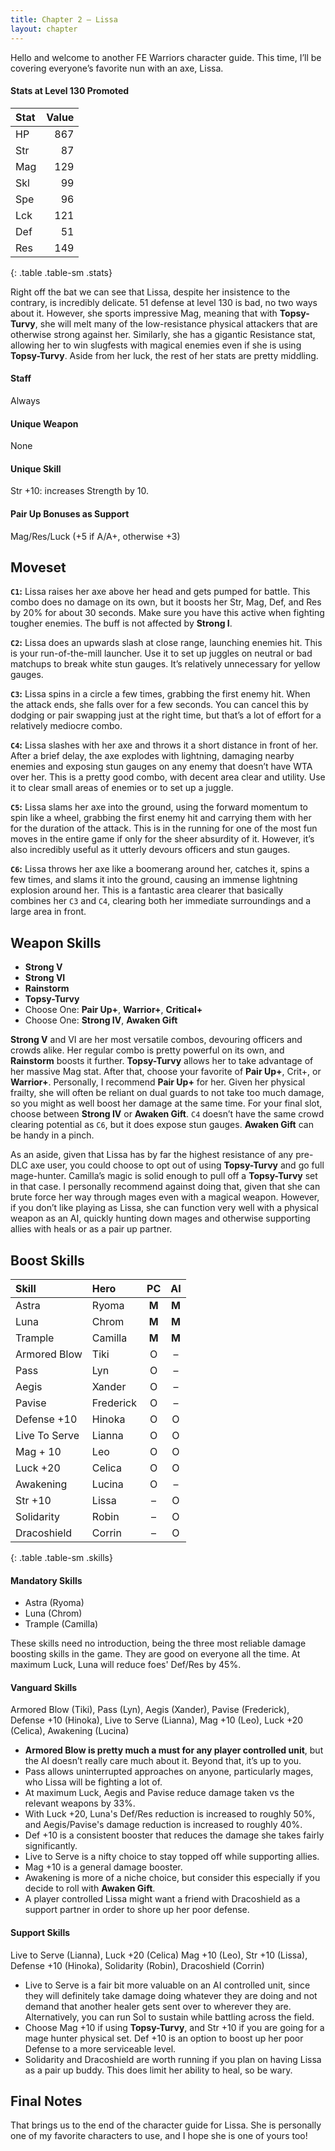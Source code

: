 ```yaml
---
title: Chapter 2 — Lissa
layout: chapter
---
```


Hello and welcome to another FE Warriors character guide. This time, I’ll be covering everyone’s favorite nun with an axe, Lissa.

#### Stats at Level 130 Promoted

| Stat | Value |
| :--- | ----: |
| HP   |   867 |
| Str  |    87 |
| Mag  |   129 |
| Skl  |    99 |
| Spe  |    96 |
| Lck  |   121 |
| Def  |    51 |
| Res  |   149 |
{: .table .table-sm .stats}

Right off the bat we can see that Lissa, despite her insistence to the contrary, is incredibly delicate. 51 defense at level 130 is bad, no two ways about it. However, she sports impressive Mag, meaning that with **Topsy-Turvy**, she will melt many of the low-resistance physical attackers that are otherwise strong against her.  Similarly, she has a gigantic Resistance stat, allowing her to win slugfests with magical enemies even if she is using **Topsy-Turvy**. Aside from her luck, the rest of her stats are pretty middling.

#### Staff

Always

#### Unique Weapon

None

#### Unique Skill

Str +10: increases Strength by 10.

#### Pair Up Bonuses as Support

Mag/Res/Luck (+5 if A/A+, otherwise +3)

## Moveset

**`C1`:** Lissa raises her axe above her head and gets pumped for battle. This combo does no damage on its own, but it boosts her Str, Mag, Def, and Res by 20% for about 30 seconds. Make sure you have this active when fighting tougher enemies. The buff is not affected by **Strong I**.

**`C2`:** Lissa does an upwards slash at close range, launching enemies hit. This is your run-of-the-mill launcher. Use it to set up juggles on neutral or bad matchups to break white stun gauges. It’s relatively unnecessary for yellow gauges.

**`C3`:** Lissa spins in a circle a few times, grabbing the first enemy hit. When the attack ends, she falls over for a few seconds. You can cancel this by dodging or pair swapping just at the right time, but that’s a lot of effort for a relatively mediocre combo.

**`C4`:** Lissa slashes with her axe and throws it a short distance in front of her. After a brief delay, the axe explodes with lightning, damaging nearby enemies and exposing stun gauges on any enemy that doesn’t have WTA over her. This is a pretty good combo, with decent area clear and utility. Use it to clear small areas of enemies or to set up a juggle.

**`C5`:** Lissa slams her axe into the ground, using the forward momentum to spin like a wheel, grabbing the first enemy hit and carrying them with her for the duration of the attack. This is in the running for one of the most fun moves in the entire game if only for the sheer absurdity of it. However, it’s also incredibly useful as it utterly devours officers and stun gauges.

**`C6`:** Lissa throws her axe like a boomerang around her, catches it, spins a few times, and slams it into the ground, causing an immense lightning explosion around her. This is a fantastic area clearer that basically combines her `C3` and `C4`, clearing both her immediate surroundings and a large area in front.

## Weapon Skills

- **Strong V**
- **Strong VI**
- **Rainstorm**
- **Topsy-Turvy**
- Choose One: **Pair Up+**, **Warrior+**, **Critical+**
- Choose One: **Strong IV**, **Awaken Gift**

**Strong V** and VI are her most versatile combos, devouring officers and crowds alike. Her regular combo is pretty powerful on its own, and **Rainstorm** boosts it further. **Topsy-Turvy** allows her to take advantage of her massive Mag stat. After that, choose your favorite of **Pair Up+**, Crit+, or **Warrior+**. Personally, I recommend **Pair Up+** for her. Given her physical frailty, she will often be reliant on dual guards to not take too much damage, so you might as well boost her damage at the same time. For your final slot, choose between **Strong IV** or **Awaken Gift**. `C4` doesn’t have the same crowd clearing potential as `C6`, but it does expose stun gauges. **Awaken Gift** can be handy in a pinch.

As an aside, given that Lissa has by far the highest resistance of any pre-DLC axe user, you could choose to opt out of using **Topsy-Turvy** and go full mage-hunter. Camilla’s magic is solid enough to pull off a **Topsy-Turvy** set in that case. I personally recommend against doing that, given that she can brute force her way through mages even with a magical weapon. However, if you don’t like playing as Lissa, she can function very well with a physical weapon as an AI, quickly hunting down mages and otherwise supporting allies with heals or as a pair up partner.

## Boost Skills

| Skill         | Hero        |  PC   |  AI   |
| :------------ | :---------- | :---: | :---: |
| Astra         | Ryoma       | **M** | **M** |
| Luna          | Chrom       | **M** | **M** |
| Trample       | Camilla     | **M** | **M** |
| Armored Blow  | Tiki        |   O   |   –   |
| Pass          | Lyn         |   O   |   –   |
| Aegis         | Xander      |   O   |   –   |
| Pavise        | Frederick   |   O   |   –   |
| Defense +10   | Hinoka      |   O   |   O   |
| Live To Serve | Lianna      |   O   |   O   |
| Mag + 10      | Leo         |   O   |   O   |
| Luck +20      | Celica      |   O   |   O   |
| Awakening     | Lucina      |   O   |   –   |
| Str +10       | Lissa       |   –   |   O   |
| Solidarity    | Robin       |   –   |   O   |
| Dracoshield   | Corrin      |   –   |   O   |
{: .table .table-sm .skills}

#### Mandatory Skills

- Astra (Ryoma)
- Luna (Chrom)
- Trample (Camilla)

These skills need no introduction, being the three most reliable damage boosting skills in the game. They are good on everyone all the time. At maximum Luck, Luna will reduce foes' Def/Res by 45%.

#### Vanguard Skills

Armored Blow (Tiki), Pass (Lyn), Aegis (Xander), Pavise (Frederick), Defense +10 (Hinoka), Live to Serve (Lianna), Mag +10 (Leo), Luck +20 (Celica), Awakening (Lucina)

- **Armored Blow is pretty much a must for any player controlled unit**, but the AI doesn’t really care much about it. Beyond that, it’s up to you.
- Pass allows uninterrupted approaches on anyone, particularly mages, who Lissa will be fighting a lot of.
- At maximum Luck, Aegis and Pavise reduce damage taken vs the relevant weapons by 33%.
- With Luck +20, Luna's Def/Res reduction is increased to roughly 50%, and Aegis/Pavise's damage reduction is increased to roughly 40%.
- Def +10 is a consistent booster that reduces the damage she takes fairly significantly.
- Live to Serve is a nifty choice to stay topped off while supporting allies.
- Mag +10 is a general damage booster.
- Awakening is more of a niche choice, but consider this especially if you decide to roll with **Awaken Gift**.
- A player controlled Lissa might want a friend with Dracoshield as a support partner in order to shore up her poor defense.

#### Support Skills

Live to Serve (Lianna), Luck +20 (Celica) Mag +10 (Leo), Str +10 (Lissa), Defense +10 (Hinoka), Solidarity (Robin), Dracoshield (Corrin)

- Live to Serve is a fair bit more valuable on an AI controlled unit, since they will definitely take damage doing whatever they are doing and not demand that another healer gets sent over to wherever they are. Alternatively, you can run Sol to sustain while battling across the field.
- Choose Mag +10 if using **Topsy-Turvy**, and Str +10 if you are going for a mage hunter physical set. Def +10 is an option to boost up her poor Defense to a more serviceable level.
- Solidarity and Dracoshield are worth running if you plan on having Lissa as a pair up buddy. This does limit her ability to heal, so be wary.

## Final Notes

That brings us to the end of the character guide for Lissa. She is personally one of my favorite characters to use, and I hope she is one of yours too!
